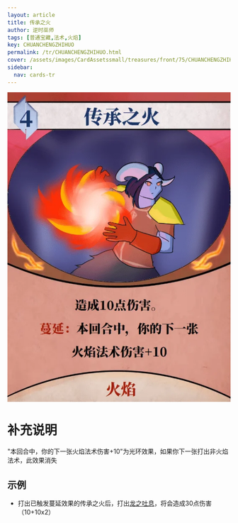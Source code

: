 ```yaml
---
layout: article
title: 传承之火
author: 逆时巫师
tags: [普通宝藏,法术,火焰]
key: CHUANCHENGZHIHUO
permalink: /tr/CHUANCHENGZHIHUO.html
cover: /assets/images/CardAssetssmall/treasures/front/75/CHUANCHENGZHIHUO.webp
sidebar:
  nav: cards-tr
---
```

![传承之火](/assets/images/CardAssets/treasures/front/75/CHUANCHENGZHIHUO.webp)

# 补充说明

"本回合中，你的下一张火焰法术伤害+10"为光环效果，如果你下一张打出非火焰法术，此效果消失

## 示例
* 打出已触发蔓延效果的传承之火后，打出[龙之吐息](/tr/LONGZHITUXI.html)，将会造成30点伤害（10+10x2）